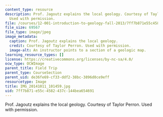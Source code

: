 ```yaml
---
content_type: resource
description: Prof. Jagoutz explains the local geology. Courtesy of Taylor Perron.
  Used with permission.
file: /courses/12-001-introduction-to-geology-fall-2013/7ff7b871e55c4582437c144bea654691_IMG_20141011_101459.jpg
file_size: 69567
file_type: image/jpeg
image_metadata:
  caption: Prof. Jagoutz explains the local geology.
  credit: Courtesy of Taylor Perron. Used with permission.
  image-alt: An instructor points to a section of a geologic map.
learning_resource_types: []
license: https://creativecommons.org/licenses/by-nc-sa/4.0/
ocw_type: OCWImage
parent_title: Field Trip
parent_type: CourseSection
parent_uid: de36fe69-cf33-ddf2-38bc-3896d0ce9eff
resourcetype: Image
title: IMG_20141011_101459.jpg
uid: 7ff7b871-e55c-4582-437c-144bea654691
---
```

Prof. Jagoutz explains the local geology. Courtesy of Taylor Perron. Used with permission.